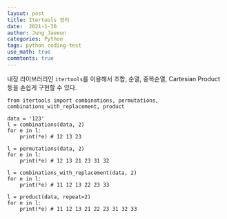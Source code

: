 ```yaml
---
layout: post
title: Itertools 정리
date:  2021-1-30
author: Jung Jaeeun
categories: Python
tags: python coding-test
use_math: true
commtents: true
---
```


내장 라이브러리인 ```itertools```를 이용해서 조합, 순열, 중복순열, Cartesian Product 등을 손쉽게 구현할 수 있다.

```python3
from itertools import combinations, permutations, combinations_with_replacement, product

data = '123'
l = combinations(data, 2)
for e in l:
    print(*e) # 12 13 23

l = permutations(data, 2)
for e in l:
    print(*e) # 12 13 21 23 31 32

l = combinations_with_replacement(data, 2)
for e in l:
    print(*e) # 11 12 13 22 23 33

l = product(data, repeat=2)
for e in l:
    print(*e) # 11 12 13 21 22 23 31 32 33
```